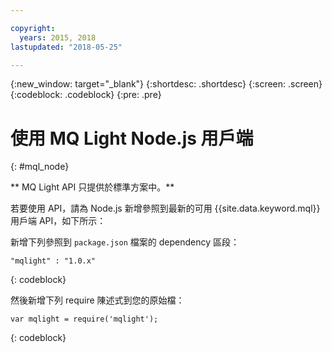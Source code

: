 ```yaml
---

copyright:
  years: 2015, 2018
lastupdated: "2018-05-25"

---
```


{:new_window: target="_blank"}
{:shortdesc: .shortdesc}
{:screen: .screen}
{:codeblock: .codeblock}
{:pre: .pre}

<!-- 12/11/18: info moved to eventstreams099.md, moved because of doc app changes -->
# 使用 MQ Light Node.js 用戶端 
{: #mql_node}

** MQ Light API 只提供於標準方案中。**
<br/>

若要使用 API，請為 Node.js 新增參照到最新的可用 {{site.data.keyword.mql}} 用戶端 API，如下所示：

新增下列參照到 <code>package.json</code> 檔案的 dependency 區段：

<pre class="pre"><code>"mqlight" : "1.0.x"</code></pre>
{: codeblock}

然後新增下列 require 陳述式到您的原始檔：

<pre class="pre"><code>var mqlight = require('mqlight');</code></pre>
{: codeblock}

<!-- Comment from Andrew
Instructions for getting started, with links for more info
Simple send source and receive source in-line

-->


